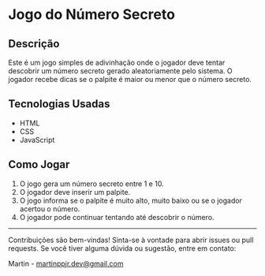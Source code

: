 # Jogo do Número Secreto

## Descrição
Este é um jogo simples de adivinhação onde o jogador deve tentar descobrir um número secreto gerado aleatoriamente pelo sistema. O jogador recebe dicas se o palpite é maior ou menor que o número secreto.

## Tecnologias Usadas
- HTML
- CSS
- JavaScript

## Como Jogar
1. O jogo gera um número secreto entre 1 e 10.
2. O jogador deve inserir um palpite.
3. O jogo informa se o palpite é muito alto, muito baixo ou se o jogador acertou o número.
4. O jogador pode continuar tentando até descobrir o número.

---

Contribuições são bem-vindas! Sinta-se à vontade para abrir issues ou pull requests.
Se você tiver alguma dúvida ou sugestão, entre em contato:

Martin - martinppjr.dev@gmail.com
